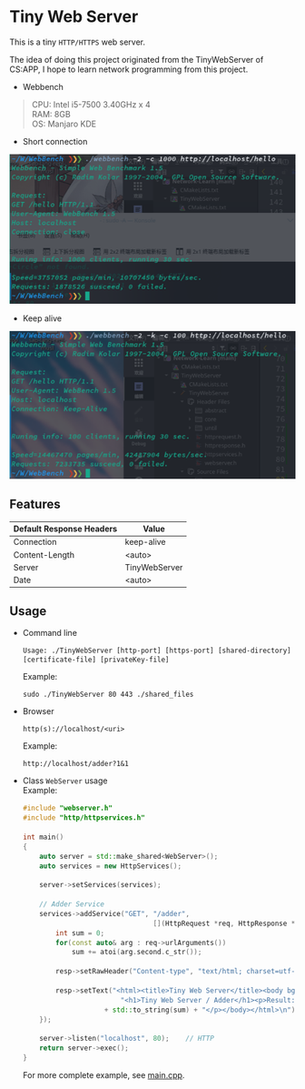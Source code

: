 # Tiny Web Server

This is a tiny `HTTP/HTTPS` web server.

The idea of doing this project originated from the TinyWebServer of CS:APP, I hope to learn network programming from this project.

* Webbench

> CPU: Intel i5-7500 3.40GHz x 4  
> RAM: 8GB  
> OS: Manjaro KDE

* Short connection

![image](./screenshot/close.png)

* Keep alive

![image](./screenshot/keep-alive.png)

## Features

| Default Response Headers  | Value |
| ---------------- | ------------- |
| Connection | keep-alive |
| Content-Length | \<auto> |
| Server | TinyWebServer |
| Date | \<auto> |

## Usage

* Command line

    ```shell
    Usage: ./TinyWebServer [http-port] [https-port] [shared-directory] [certificate-file] [privateKey-file]
    ```

    Example:

    ```shell
    sudo ./TinyWebServer 80 443 ./shared_files
    ```

* Browser

    ```shell
    http(s)://localhost/<uri>
    ```

    Example:

    ```shell
    http://localhost/adder?1&1
    ```

* Class `WebServer` usage  
    Example:

    ```cpp
    #include "webserver.h"
    #include "http/httpservices.h"

    int main()
    {
        auto server = std::make_shared<WebServer>();
        auto services = new HttpServices();

        server->setServices(services);

        // Adder Service
        services->addService("GET", "/adder",
                                    [](HttpRequest *req, HttpResponse *resp) {
            int sum = 0;
            for(const auto& arg : req->urlArguments())
                sum += atoi(arg.second.c_str());

            resp->setRawHeader("Content-type", "text/html; charset=utf-8");

            resp->setText("<html><title>Tiny Web Server</title><body bgcolor\"#fffff\">"
                            "<h1>Tiny Web Server / Adder</h1><p>Result: "
                        + std::to_string(sum) + "</p></body></html>\n");
        });

        server->listen("localhost", 80);    // HTTP
        return server->exec();
    }
    ```

    For more complete example, see [main.cpp](./src/main.cpp).
